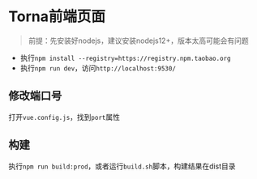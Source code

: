 # Torna前端页面

> 前提：先安装好nodejs，建议安装nodejs12+，版本太高可能会有问题

- 执行`npm install --registry=https://registry.npm.taobao.org`
- 执行`npm run dev`，访问`http://localhost:9530/`


## 修改端口号

打开`vue.config.js`，找到`port`属性


## 构建

执行`npm run build:prod`，或者运行`build.sh`脚本，构建结果在dist目录